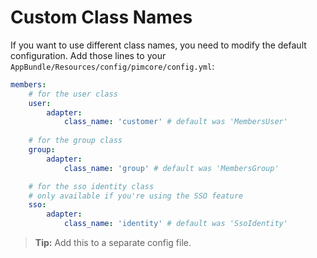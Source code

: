 # Custom Class Names

If you want to use different class names, you need to modify the default configuration.
Add those lines to your `AppBundle/Resources/config/pimcore/config.yml`:
    
```yaml
members:
    # for the user class
    user:
    	adapter:
            class_name: 'customer' # default was 'MembersUser'
    
    # for the group class
    group:
        adapter:
            class_name: 'group' # default was 'MembersGroup'

    # for the sso identity class
    # only available if you're using the SSO feature
    sso:
        adapter:
            class_name: 'identity' # default was 'SsoIdentity'
```

> **Tip:** Add this to a separate config file.